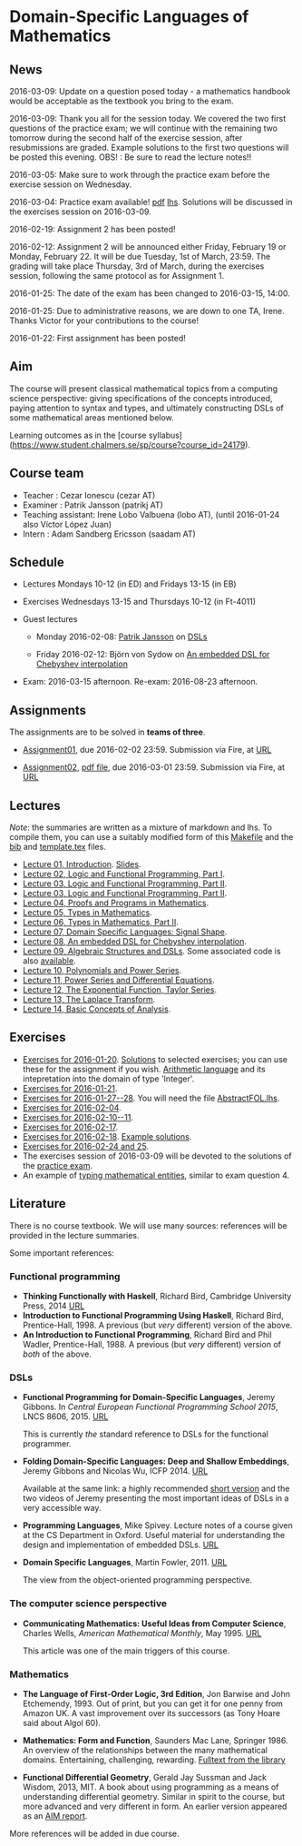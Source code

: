Domain-Specific Languages of Mathematics
========================================

News
----

2016-03-09: Update on a question posed today - a mathematics handbook
would be acceptable as the textbook you bring to the exam.

2016-03-09: Thank you all for the session today. We covered the two
first questions of the practice exam; we will continue with the
remaining two tomorrow during the second half of the exercise session,
after resubmissions are graded.  Example solutions to the first two
questions will be posted this evening.  OBS! : Be sure to read the
lecture notes!!

2016-03-05: Make sure to work through the practice exam before the
exercise session on Wednesday.

2016-03-04: Practice exam available! [pdf](Exam/PracticeExam.pdf)
[lhs](Exam/PracticeExam.lhs).  Solutions will be discussed in the
exercises session on 2016-03-09.

2016-02-19: Assignment 2 has been posted!

2016-02-12: Assignment 2 will be announced either Friday,  February 19 or
Monday, February 22.  It will be due Tuesday, 1st of March, 23:59.  The
grading will take place Thursday, 3rd of March, during the exercises
session, following the same protocol as for Assignment 1.

2016-01-25: The date of the exam has been changed to 2016-03-15, 14:00.

2016-01-25: Due to administrative reasons, we are down to one TA,
Irene.  Thanks Victor for your contributions to the course!

2016-01-22: First assignment has been posted!

Aim
---

The course will present classical mathematical topics from a computing
science perspective: giving specifications of the concepts introduced,
paying attention to syntax and types, and ultimately constructing DSLs
of some mathematical areas mentioned below.

Learning outcomes as in the [course syllabus]
(https://www.student.chalmers.se/sp/course?course_id=24179).

Course team
-----------

- Teacher : Cezar Ionescu (cezar AT)
- Examiner : Patrik Jansson (patrikj AT)
- Teaching assistant: Irene Lobo Valbuena (lobo AT), (until 2016-01-24 also Víctor López Juan)
- Intern : Adam Sandberg Ericsson (saadam AT)

Schedule
--------

- Lectures Mondays 10-12 (in ED) and Fridays 13-15 (in EB)

- Exercises Wednesdays 13-15 and Thursdays 10-12 (in Ft-4011)

- Guest lectures

    + Monday 2016-02-08: [Patrik Jansson](https://github.com/patrikja) on [DSLs](Lectures/07/README.md)

    + Friday 2016-02-12: Björn von Sydow on [An embedded DSL for Chebyshev interpolation](Lectures/Lecture08.pdf)

- Exam: 2016-03-15 afternoon.  Re-exam: 2016-08-23 afternoon.

Assignments
-----------

The assignments are to be solved in **teams of three**.

- [Assignment01](Assignments/Assignment01.lhs), due 2016-02-02 23:59.
  Submission via Fire, at [URL](https://xdat09.ce.chalmers.se/2016/lp3/dslm/)

- [Assignment02](Assignments/Assignment02.lhs), [pdf
  file](Assignments/Assignment02.pdf), due 2016-03-01 23:59.
  Submission via Fire, at [URL](https://xdat09.ce.chalmers.se/2016/lp3/dslm/)

Lectures
--------
*Note*: the summaries are written as a mixture of markdown and lhs.
To compile them, you can use a suitably modified form of this
[Makefile](comp/Makefile) and the [bib](comp/ref.bib) and
[template.tex](comp/template.tex) files.

- [Lecture 01, Introduction](Lectures/Lecture01.lhs).  [Slides](Lectures/slides01.pdf).
- [Lecture 02, Logic and Functional Programming, Part I](Lectures/Lecture02.lhs).
- [Lecture 03, Logic and Functional Programming, Part II](Lectures/Lecture03.lhs).
- [Lecture 03, Logic and Functional Programming, Part II](Lectures/Lecture03.lhs).
- [Lecture 04, Proofs and Programs in Mathematics](Lectures/Lecture04.lhs).
- [Lecture 05, Types in Mathematics](Lectures/Lecture05.lhs).
- [Lecture 06, Types in Mathematics, Part II](Lectures/Lecture06.lhs).
- [Lecture 07, Domain Specific Languages: Signal Shape](Lectures/07/README.md).
- [Lecture 08, An embedded DSL for Chebyshev interpolation](Lectures/Lecture08.pdf).
- [Lecture 09, Algebraic Structures and DSLs](Lectures/Lecture09.lhs). Some associated code is also [available](code/).
- [Lecture 10, Polynomials and Power Series](Lectures/Lecture10.lhs).
- [Lecture 11, Power Series and Differential Equations](Lectures/Lecture11.lhs).
- [Lecture 12, The Exponential Function, Taylor Series](Lectures/Lecture12.lhs).
- [Lecture 13, The Laplace Transform](Lectures/Lecture13.lhs).
- [Lecture 14, Basic Concepts of Analysis](Lectures/BasicConcepts.lhs).

Exercises
---------

- [Exercises for 2016-01-20](Exercises/Exercises-2016-01-20.lhs).
  [Solutions](Exercises/FOL.lhs) to selected exercises; you can use
  these for the assignment if you wish.
  [Arithmetic language](Exercises/Arithmetic.lhs) and its intepretation
  into the domain of type 'Integer'.
- [Exercises for 2016-01-21](Exercises/Exercises-2016-01-21.lhs).
- [Exercises for 2016-01-27--28](Exercises/Exercises-2016-01-27--28.lhs). You will need the file [AbstractFOL.lhs](Exercises/AbstractFOL.lhs).
- [Exercises for 2016-02-04](Exercises/Exercises-2016-02-04.lhs).
- [Exercises for 2016-02-10--11](Exercises/Exercises-2016-02-10--11.md).
- [Exercises for 2016-02-17](Exercises/Exercises-2016-02-17.lhs).
- [Exercises for 2016-02-18](Exercises/Exercises-2016-02-18.lhs).
  [Example solutions](Exercises/Ring.hs).
- [Exercises for 2016-02-24 and 25](Exercises/Exercises-2016-02-24--25.lhs).
- The exercises session of 2016-03-09 will be devoted to the solutions
  of the [practice exam](Exam/PracticeExam.pdf).
- An example of [typing mathematical
  entities](Lectures/TypingMaths.lhs), similar to exam question 4.

Literature
----------

There is no course textbook.  We will use many sources: references
will be provided in the lecture summaries.

Some important references:

### Functional programming

- **Thinking Functionally with Haskell**, Richard Bird, Cambridge
  University Press, 2014
  [URL](http://www.cs.ox.ac.uk/publications/books/functional/)
- **Introduction to Functional Programming Using Haskell**, Richard
  Bird, Prentice-Hall, 1998.  A previous (but *very* different)
  version of the above.
- **An Introduction to Functional Programming**, Richard Bird and Phil
  Wadler, Prentice-Hall, 1988. A previous (but *very* different)
  version of *both* of the above.

### DSLs

- **Functional Programming for Domain-Specific Languages**, Jeremy
  Gibbons.  In *Central European Functional Programming School 2015*,
  LNCS 8606, 2015.
  [URL](http://link.springer.com/chapter/10.1007%2F978-3-319-15940-9_1)

  This is currently *the* standard reference to DSLs for the
  functional programmer.

- **Folding Domain-Specific Languages: Deep and Shallow Embeddings**,
  Jeremy Gibbons and Nicolas Wu,
  ICFP 2014. [URL](http://www.cs.ox.ac.uk/publications/publication7584-abstract.html)

  Available at the same link: a highly recommended
  [short version](http://www.cs.ox.ac.uk/people/jeremy.gibbons/publications/embedding-short.pdf)
  and the two videos of Jeremy presenting the most important ideas
  of DSLs in a very accessible way.

- **Programming Languages**, Mike Spivey.  Lecture notes of a course
  given at the CS Department in Oxford.  Useful material for
  understanding the design and implementation of embedded DSLs.
  [URL](http://spivey.oriel.ox.ac.uk/corner/Programming_Languages)

- **Domain Specific Languages**, Martin Fowler, 2011.
  [URL](http://martinfowler.com/books/dsl.html)

  The view from the object-oriented programming perspective.

### The computer science perspective

- **Communicating Mathematics: Useful Ideas from Computer Science**,
  Charles Wells, *American Mathematical Monthly*, May 1995.  [URL](http://www.cwru.edu/artsci/math/wells/pub/pdf/commath.pdf)

  This article was one of the main triggers of this course.

### Mathematics

- **The Language of First-Order Logic, 3rd Edition**, Jon Barwise and John
  Etchemendy, 1993.  Out of print, but you can get it for one penny
  from Amazon UK.  A vast improvement over its successors (as Tony
  Hoare said about Algol 60).

- **Mathematics: Form and Function**, Saunders Mac Lane, Springer 1986.
  An overview of the relationships between the many mathematical
  domains.  Entertaining, challenging, rewarding.
  [Fulltext from the library](http://chalmers.summon.serialssolutions.com/sv-SE/search?ho=t&q=Mathematics%3A%20Form%20and%20Function)

- **Functional Differential Geometry**, Gerald Jay Sussman and Jack
  Wisdom, 2013, MIT.  A book about using programming as a means of
  understanding differential geometry.  Similar in spirit to the course,
  but more advanced and very different in form.  An earlier version
  appeared as an [AIM report](http://web.mit.edu/wisdom/www/AIM-2005-003.pdf).

More references will be added in due course.
